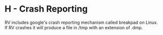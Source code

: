 # H - Crash Reporting

RV includes google's crash reporting mechanism called breakpad on Linux. If RV crashes it will produce a file in /tmp with an extension of .dmp. 